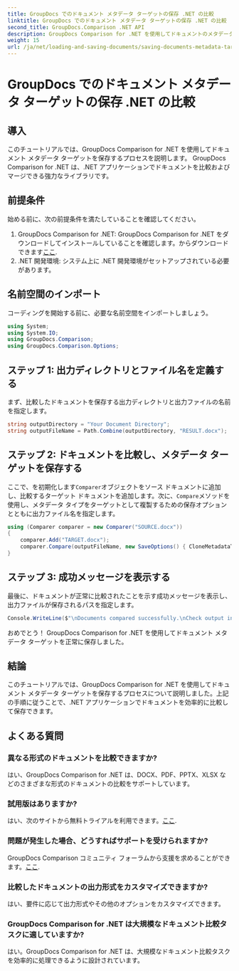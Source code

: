```yaml
---
title: GroupDocs でのドキュメント メタデータ ターゲットの保存 .NET の比較
linktitle: GroupDocs でのドキュメント メタデータ ターゲットの保存 .NET の比較
second_title: GroupDocs.Comparison .NET API
description: GroupDocs Comparison for .NET を使用してドキュメントのメタデータ ターゲットを保存する方法を学びます。 .NET アプリケーションでドキュメントを効率的に比較するための簡単な手順。
weight: 15
url: /ja/net/loading-and-saving-documents/saving-documents-metadata-target/
---
```


# GroupDocs でのドキュメント メタデータ ターゲットの保存 .NET の比較

## 導入
このチュートリアルでは、GroupDocs Comparison for .NET を使用してドキュメント メタデータ ターゲットを保存するプロセスを説明します。 GroupDocs Comparison for .NET は、.NET アプリケーションでドキュメントを比較およびマージできる強力なライブラリです。
## 前提条件
始める前に、次の前提条件を満たしていることを確認してください。
1.  GroupDocs Comparison for .NET: GroupDocs Comparison for .NET をダウンロードしてインストールしていることを確認します。からダウンロードできます[ここ](https://releases.groupdocs.com/comparison/net/).
2. .NET 開発環境: システム上に .NET 開発環境がセットアップされている必要があります。

## 名前空間のインポート
コーディングを開始する前に、必要な名前空間をインポートしましょう。
```csharp
using System;
using System.IO;
using GroupDocs.Comparison;
using GroupDocs.Comparison.Options;
```
## ステップ 1: 出力ディレクトリとファイル名を定義する
まず、比較したドキュメントを保存する出力ディレクトリと出力ファイルの名前を指定します。
```csharp
string outputDirectory = "Your Document Directory";
string outputFileName = Path.Combine(outputDirectory, "RESULT.docx");
```
## ステップ 2: ドキュメントを比較し、メタデータ ターゲットを保存する
ここで、を初期化します`Comparer`オブジェクトをソース ドキュメントに追加し、比較するターゲット ドキュメントを追加します。次に、`Compare`メソッドを使用し、メタデータ タイプをターゲットとして複製するための保存オプションとともに出力ファイル名を指定します。
```csharp
using (Comparer comparer = new Comparer("SOURCE.docx"))
{
    comparer.Add("TARGET.docx");
    comparer.Compare(outputFileName, new SaveOptions() { CloneMetadataType = MetadataType.Target });
}
```
## ステップ 3: 成功メッセージを表示する
最後に、ドキュメントが正常に比較されたことを示す成功メッセージを表示し、出力ファイルが保存されるパスを指定します。
```csharp
Console.WriteLine($"\nDocuments compared successfully.\nCheck output in {outputDirectory}.");
```
おめでとう！ GroupDocs Comparison for .NET を使用してドキュメント メタデータ ターゲットを正常に保存しました。

## 結論
このチュートリアルでは、GroupDocs Comparison for .NET を使用してドキュメント メタデータ ターゲットを保存するプロセスについて説明しました。上記の手順に従うことで、.NET アプリケーションでドキュメントを効率的に比較して保存できます。
## よくある質問
### 異なる形式のドキュメントを比較できますか?
はい、GroupDocs Comparison for .NET は、DOCX、PDF、PPTX、XLSX などのさまざまな形式のドキュメントの比較をサポートしています。
### 試用版はありますか?
はい、次のサイトから無料トライアルを利用できます。[ここ](https://releases.groupdocs.com/).
### 問題が発生した場合、どうすればサポートを受けられますか?
 GroupDocs Comparison コミュニティ フォーラムから支援を求めることができます。[ここ](https://forum.groupdocs.com/c/comparison/12).
### 比較したドキュメントの出力形式をカスタマイズできますか?
はい、要件に応じて出力形式やその他のオプションをカスタマイズできます。
### GroupDocs Comparison for .NET は大規模なドキュメント比較タスクに適していますか?
はい。GroupDocs Comparison for .NET は、大規模なドキュメント比較タスクを効率的に処理できるように設計されています。